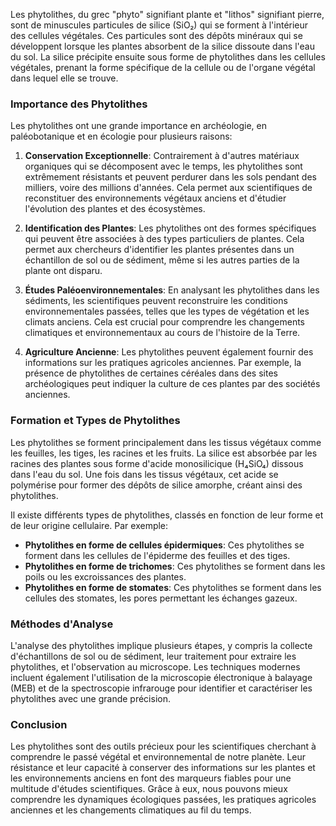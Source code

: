 Les phytolithes, du grec "phyto" signifiant plante et "lithos" signifiant pierre, sont de minuscules particules de silice (SiO₂) qui se forment à l'intérieur des cellules végétales. Ces particules sont des dépôts minéraux qui se développent lorsque les plantes absorbent de la silice dissoute dans l'eau du sol. La silice précipite ensuite sous forme de phytolithes dans les cellules végétales, prenant la forme spécifique de la cellule ou de l'organe végétal dans lequel elle se trouve.

### Importance des Phytolithes

Les phytolithes ont une grande importance en archéologie, en paléobotanique et en écologie pour plusieurs raisons:

1. **Conservation Exceptionnelle**: Contrairement à d'autres matériaux organiques qui se décomposent avec le temps, les phytolithes sont extrêmement résistants et peuvent perdurer dans les sols pendant des milliers, voire des millions d'années. Cela permet aux scientifiques de reconstituer des environnements végétaux anciens et d'étudier l'évolution des plantes et des écosystèmes.

2. **Identification des Plantes**: Les phytolithes ont des formes spécifiques qui peuvent être associées à des types particuliers de plantes. Cela permet aux chercheurs d'identifier les plantes présentes dans un échantillon de sol ou de sédiment, même si les autres parties de la plante ont disparu.

3. **Études Paléoenvironnementales**: En analysant les phytolithes dans les sédiments, les scientifiques peuvent reconstruire les conditions environnementales passées, telles que les types de végétation et les climats anciens. Cela est crucial pour comprendre les changements climatiques et environnementaux au cours de l'histoire de la Terre.

4. **Agriculture Ancienne**: Les phytolithes peuvent également fournir des informations sur les pratiques agricoles anciennes. Par exemple, la présence de phytolithes de certaines céréales dans des sites archéologiques peut indiquer la culture de ces plantes par des sociétés anciennes.

### Formation et Types de Phytolithes

Les phytolithes se forment principalement dans les tissus végétaux comme les feuilles, les tiges, les racines et les fruits. La silice est absorbée par les racines des plantes sous forme d'acide monosilicique (H₄SiO₄) dissous dans l'eau du sol. Une fois dans les tissus végétaux, cet acide se polymérise pour former des dépôts de silice amorphe, créant ainsi des phytolithes.

Il existe différents types de phytolithes, classés en fonction de leur forme et de leur origine cellulaire. Par exemple:

- **Phytolithes en forme de cellules épidermiques**: Ces phytolithes se forment dans les cellules de l'épiderme des feuilles et des tiges.
- **Phytolithes en forme de trichomes**: Ces phytolithes se forment dans les poils ou les excroissances des plantes.
- **Phytolithes en forme de stomates**: Ces phytolithes se forment dans les cellules des stomates, les pores permettant les échanges gazeux.

### Méthodes d'Analyse

L'analyse des phytolithes implique plusieurs étapes, y compris la collecte d'échantillons de sol ou de sédiment, leur traitement pour extraire les phytolithes, et l'observation au microscope. Les techniques modernes incluent également l'utilisation de la microscopie électronique à balayage (MEB) et de la spectroscopie infrarouge pour identifier et caractériser les phytolithes avec une grande précision.

### Conclusion

Les phytolithes sont des outils précieux pour les scientifiques cherchant à comprendre le passé végétal et environnemental de notre planète. Leur résistance et leur capacité à conserver des informations sur les plantes et les environnements anciens en font des marqueurs fiables pour une multitude d'études scientifiques. Grâce à eux, nous pouvons mieux comprendre les dynamiques écologiques passées, les pratiques agricoles anciennes et les changements climatiques au fil du temps.